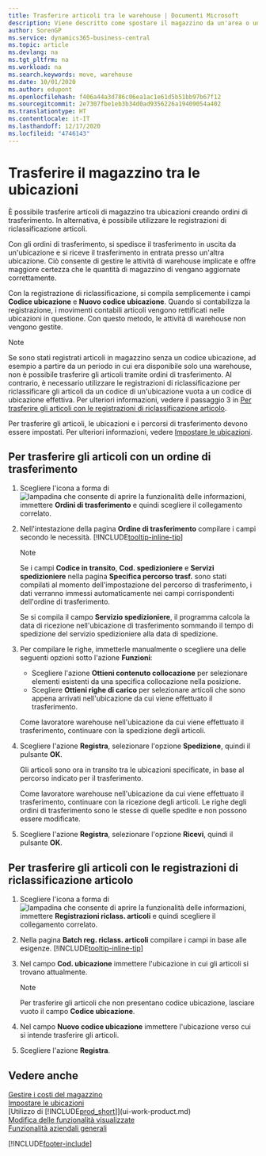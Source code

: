 ```yaml
---
title: Trasferire articoli tra le warehouse | Documenti Microsoft
description: Viene descritto come spostare il magazzino da un'area o una warehouse a un'altra con le registrazioni di riclassificazione o gli ordini di trasferimento.
author: SorenGP
ms.service: dynamics365-business-central
ms.topic: article
ms.devlang: na
ms.tgt_pltfrm: na
ms.workload: na
ms.search.keywords: move, warehouse
ms.date: 10/01/2020
ms.author: edupont
ms.openlocfilehash: f406a44a3d786c06ea1ac1e61d5b51bb97b67f12
ms.sourcegitcommit: 2e7307fbe1eb3b34d0ad9356226a19409054a402
ms.translationtype: HT
ms.contentlocale: it-IT
ms.lasthandoff: 12/17/2020
ms.locfileid: "4746143"
---
```

# <a name="transfer-inventory-between-locations"></a>Trasferire il magazzino tra le ubicazioni
È possibile trasferire articoli di magazzino tra ubicazioni creando ordini di trasferimento. In alternativa, è possibile utilizzare le registrazioni di riclassificazione articoli.

Con gli ordini di trasferimento, si spedisce il trasferimento in uscita da un'ubicazione e si riceve il trasferimento in entrata presso un'altra ubicazione. Ciò consente di gestire le attività di warehouse implicate e offre maggiore certezza che le quantità di magazzino di vengano aggiornate correttamente.

Con la registrazione di riclassificazione, si compila semplicemente i campi **Codice ubicazione** e **Nuovo codice ubicazione**. Quando si contabilizza la registrazione, i movimenti contabili articoli vengono rettificati nelle ubicazioni in questione. Con questo metodo, le attività di warehouse non vengono gestite.

> [!NOTE]  
>   Se sono stati registrati articoli in magazzino senza un codice ubicazione, ad esempio a partire da un periodo in cui era disponibile solo una warehouse, non è possibile trasferire gli articoli tramite ordini di trasferimento. Al contrario, è necessario utilizzare le registrazioni di riclassificazione per riclassificare gli articoli da un codice di un'ubicazione vuota a un codice di ubicazione effettiva.  Per ulteriori informazioni, vedere il passaggio 3 in [Per trasferire gli articoli con le registrazioni di riclassificazione articolo](inventory-how-transfer-between-locations.md#to-transfer-items-with-the-item-reclassification-journal).

Per trasferire gli articoli, le ubicazioni e i percorsi di trasferimento devono essere impostati. Per ulteriori informazioni, vedere [Impostare le ubicazioni](inventory-how-setup-locations.md).

## <a name="to-transfer-items-with-a-transfer-order"></a>Per trasferire gli articoli con un ordine di trasferimento
1. Scegliere l'icona a forma di ![lampadina che consente di aprire la funzionalità delle informazioni](media/ui-search/search_small.png "Informazioni sull'operazione che si desidera eseguire"), immettere **Ordini di trasferimento** e quindi scegliere il collegamento correlato.
2. Nell'intestazione della pagina **Ordine di trasferimento** compilare i campi secondo le necessità. [!INCLUDE[tooltip-inline-tip](includes/tooltip-inline-tip_md.md)]

    > [!NOTE]  
    >   Se i campi **Codice in transito**, **Cod. spedizioniere** e **Servizi spedizioniere** nella pagina **Specifica percorso trasf.** sono stati compilati al momento dell'impostazione del percorso di trasferimento, i dati verranno immessi automaticamente nei campi corrispondenti dell'ordine di trasferimento.

    Se si compila il campo **Servizio spedizioniere**, il programma calcola la data di ricezione nell'ubicazione di trasferimento sommando il tempo di spedizione del servizio spedizioniere alla data di spedizione.

3. Per compilare le righe, immetterle manualmente o scegliere una delle seguenti opzioni sotto l'azione **Funzioni**:
    - Scegliere l'azione **Ottieni contenuto collocazione** per selezionare elementi esistenti da una specifica collocazione nella posizione.
    - Scegliere **Ottieni righe di carico** per selezionare articoli che sono appena arrivati nell'ubicazione da cui viene effettuato il trasferimento.   

    Come lavoratore warehouse nell'ubicazione da cui viene effettuato il trasferimento, continuare con la spedizione degli articoli.
4. Scegliere l'azione **Registra**, selezionare l'opzione **Spedizione**, quindi il pulsante **OK**.

    Gli articoli sono ora in transito tra le ubicazioni specificate, in base al percorso indicato per il trasferimento.

    Come lavoratore warehouse nell'ubicazione da cui viene effettuato il trasferimento, continuare con la ricezione degli articoli. Le righe degli ordini di trasferimento sono le stesse di quelle spedite e non possono essere modificate.
5. Scegliere l'azione **Registra**, selezionare l'opzione **Ricevi**, quindi il pulsante **OK**.

## <a name="to-transfer-items-with-the-item-reclassification-journal"></a>Per trasferire gli articoli con le registrazioni di riclassificazione articolo
1. Scegliere l'icona a forma di ![lampadina che consente di aprire la funzionalità delle informazioni](media/ui-search/search_small.png "Informazioni sull'operazione che si desidera eseguire"), immettere **Registrazioni riclass. articoli** e quindi scegliere il collegamento correlato.
2. Nella pagina **Batch reg. riclass. articoli** compilare i campi in base alle esigenze. [!INCLUDE[tooltip-inline-tip](includes/tooltip-inline-tip_md.md)]
3. Nel campo **Cod. ubicazione** immettere l'ubicazione in cui gli articoli si trovano attualmente.

    > [!NOTE]  
    >   Per trasferire gli articoli che non presentano codice ubicazione, lasciare vuoto il campo **Codice ubicazione**.
4. Nel campo **Nuovo codice ubicazione** immettere l'ubicazione verso cui si intende trasferire gli articoli.
5. Scegliere l'azione **Registra**.

## <a name="see-also"></a>Vedere anche
[Gestire i costi del magazzino](inventory-manage-inventory.md)  
[Impostare le ubicazioni](inventory-how-setup-locations.md)  
[Utilizzo di [!INCLUDE[prod_short](includes/prod_short.md)]](ui-work-product.md)  
[Modifica delle funzionalità visualizzate](ui-experiences.md)  
[Funzionalità aziendali generali](ui-across-business-areas.md)


[!INCLUDE[footer-include](includes/footer-banner.md)]